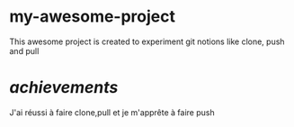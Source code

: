 # my-awesome-project

This awesome project is created to experiment git notions like clone, push and pull

# _achievements_

J'ai réussi à faire clone,pull et je m'apprête à faire push
